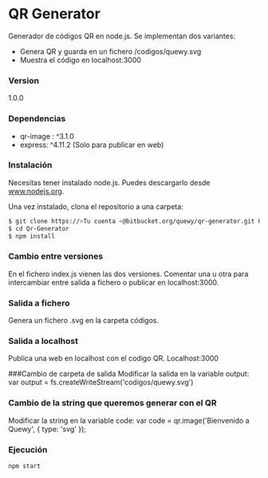 # QR Generator

Generador de códigos QR en node.js. Se implementan dos variantes:

  - Genera QR y guarda en un fichero /codigos/quewy.svg
  - Muestra el código en localhost:3000


### Version
1.0.0

### Dependencias
* qr-image :  ^3.1.0
* express: ^4.11.2 (Solo para publicar en web)

### Instalación
Necesitas tener instalado node.js. Puedes descargarlo desde www.nodejs.org.

Una vez instalado, clona el repositorio a una carpeta:

```sh
$ git clone https://>Tu cuenta <@bitbucket.org/quewy/qr-generator.git Qr-Generator
$ cd Qr-Generator
$ npm install
```
### Cambio entre versiones
En el fichero index.js vienen las dos versiones. Comentar una u otra para intercambiar entre salida a fichero o publicar en localhost:3000.

### Salida a fichero
Genera un fichero .svg en la carpeta códigos. 

### Salida a localhost
Publica una web en localhost con el codigo QR. Localhost:3000

###Cambio de carpeta de salida
Modificar la salida en la variable output:
var output = fs.createWriteStream('codigos/quewy.svg')

### Cambio de la string que queremos generar con el QR
Modificar la string en la variable code:
var code = qr.image('Bienvenido a Quewy', { type: 'svg' });  

### Ejecución
```sh
npm start
```

